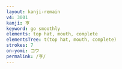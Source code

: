 ```yaml
---
layout: kanji-remain
v4: 3001
kanji: 亨
keyword: go smoothly
elements: top hat, mouth, complete
elementsTree: t(top hat, mouth, complete)
strokes: 7
on-yomi: コウ
permalink: /亨/
---
```






